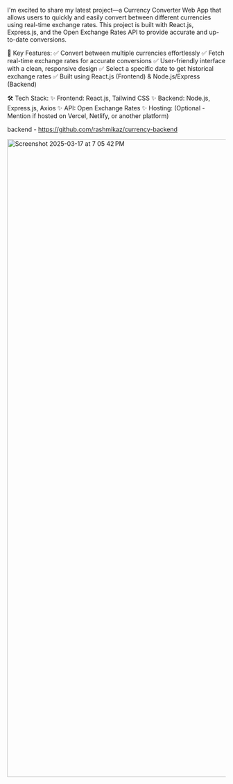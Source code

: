 I'm excited to share my latest project—a Currency Converter Web App that allows users to quickly and easily convert between different currencies using real-time exchange rates. This project is built with React.js, Express.js, and the Open Exchange Rates API to provide accurate and up-to-date conversions.

🔹 Key Features:
✅ Convert between multiple currencies effortlessly
✅ Fetch real-time exchange rates for accurate conversions
✅ User-friendly interface with a clean, responsive design
✅ Select a specific date to get historical exchange rates
✅ Built using React.js (Frontend) & Node.js/Express (Backend)

🛠️ Tech Stack:
✨ Frontend: React.js, Tailwind CSS
✨ Backend: Node.js, Express.js, Axios
✨ API: Open Exchange Rates
✨ Hosting: (Optional - Mention if hosted on Vercel, Netlify, or another platform)

backend - https://github.com/rashmikaz/currency-backend

<img width="1470" alt="Screenshot 2025-03-17 at 7 05 42 PM" src="https://github.com/user-attachments/assets/246e02aa-7c6b-41b8-a197-ccbf55cd4354" />
